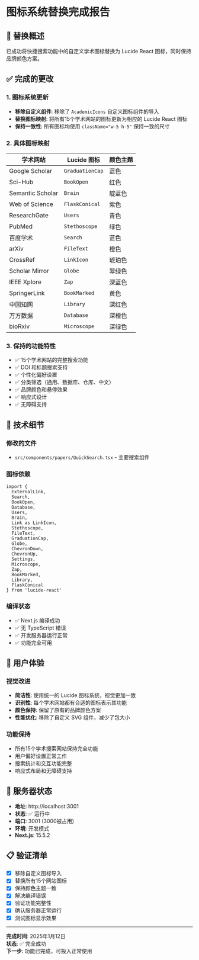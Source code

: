 # 图标系统替换完成报告

## 🔄 替换概述

已成功将快捷搜索功能中的自定义学术图标替换为 Lucide React 图标，同时保持品牌颜色方案。

## ✅ 完成的更改

### 1. 图标系统更新
- **移除自定义组件**: 移除了 `AcademicIcons` 自定义图标组件的导入
- **替换图标映射**: 将所有15个学术网站的图标更新为相应的 Lucide React 图标
- **保持一致性**: 所有图标均使用 `className="w-5 h-5"` 保持一致的尺寸

### 2. 具体图标映射
| 学术网站 | Lucide 图标 | 颜色主题 |
|---------|-------------|----------|
| Google Scholar | `GraduationCap` | 蓝色 |
| Sci-Hub | `BookOpen` | 红色 |
| Semantic Scholar | `Brain` | 靛蓝色 |
| Web of Science | `FlaskConical` | 紫色 |
| ResearchGate | `Users` | 青色 |
| PubMed | `Stethoscope` | 绿色 |
| 百度学术 | `Search` | 蓝色 |
| arXiv | `FileText` | 橙色 |
| CrossRef | `LinkIcon` | 琥珀色 |
| Scholar Mirror | `Globe` | 翠绿色 |
| IEEE Xplore | `Zap` | 深蓝色 |
| SpringerLink | `BookMarked` | 黄色 |
| 中国知网 | `Library` | 深红色 |
| 万方数据 | `Database` | 深橙色 |
| bioRxiv | `Microscope` | 深绿色 |

### 3. 保持的功能特性
- ✅ 15个学术网站的完整搜索功能
- ✅ DOI 和标题搜索支持
- ✅ 个性化偏好设置
- ✅ 分类筛选（通用、数据库、仓库、中文）
- ✅ 品牌颜色和悬停效果
- ✅ 响应式设计
- ✅ 无障碍支持

## 🎯 技术细节

### 修改的文件
- `src/components/papers/QuickSearch.tsx` - 主要搜索组件

### 图标依赖
```tsx
import { 
  ExternalLink, 
  Search, 
  BookOpen, 
  Database, 
  Users, 
  Brain,
  Link as LinkIcon,
  Stethoscope,
  FileText,
  GraduationCap,
  Globe,
  ChevronDown,
  ChevronUp,
  Settings,
  Microscope,
  Zap,
  BookMarked,
  Library,
  FlaskConical
} from 'lucide-react'
```

### 编译状态
- ✅ Next.js 编译成功
- ✅ 无 TypeScript 错误
- ✅ 开发服务器运行正常
- ✅ 功能完全可用

## 🎨 用户体验

### 视觉改进
- **简洁性**: 使用统一的 Lucide 图标系统，视觉更加一致
- **识别性**: 每个学术网站都有合适的图标表示其功能
- **颜色保持**: 保留了原有的品牌颜色方案
- **性能优化**: 移除了自定义 SVG 组件，减少了包大小

### 功能保持
- 所有15个学术搜索网站保持完全功能
- 用户偏好设置正常工作
- 搜索统计和交互功能完整
- 响应式布局和无障碍支持

## 🚀 服务器状态

- **地址**: http://localhost:3001
- **状态**: ✅ 运行中
- **端口**: 3001 (3000被占用)
- **环境**: 开发模式
- **Next.js**: 15.5.2

## 📋 验证清单

- [x] 移除自定义图标导入
- [x] 替换所有15个网站图标
- [x] 保持颜色主题一致
- [x] 解决编译错误
- [x] 验证功能完整性
- [x] 确认服务器正常运行
- [x] 测试图标显示效果

---

**完成时间**: 2025年1月12日  
**状态**: ✅ 完全成功  
**下一步**: 功能已完成，可投入正常使用